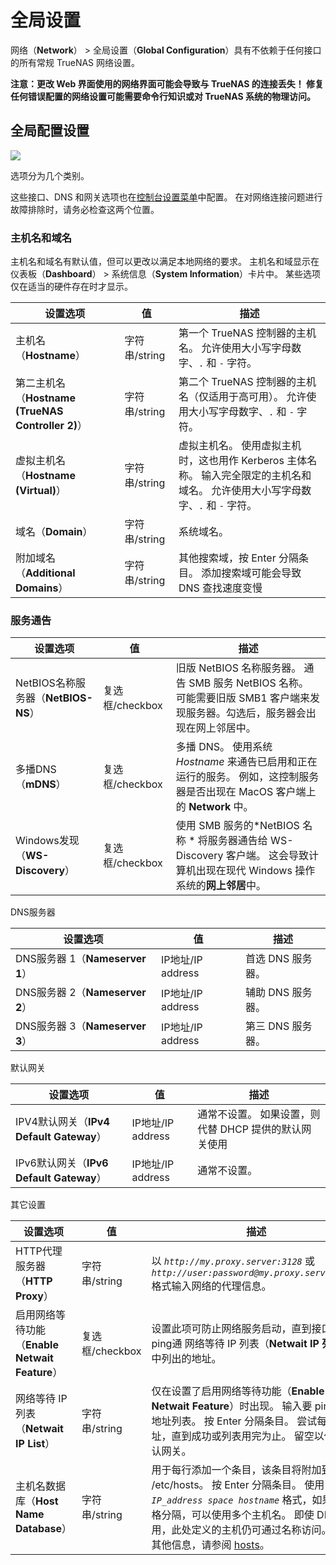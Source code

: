 # 全局设置

网络（**Network**） > 全局设置（**Global Configuration**）具有不依赖于任何接口的所有常规 TrueNAS 网络设置。

**注意：更改 Web 界面使用的网络界面可能会导致与 TrueNAS 的连接丢失！ 修复任何错误配置的网络设置可能需要命令行知识或对 TrueNAS 系统的物理访问。**

## 全局配置设置

![](https://www.truenas.com/docs/images/CORE/12.0/NetworkGlobalConfiguration.png)

选项分为几个类别。

这些接口、DNS 和网关选项也在[控制台设置菜单](https://www.truenas.com/docs/core/gettingstarted/consolesetupmenu/)中配置。 在对网络连接问题进行故障排除时，请务必检查这两个位置。

### 主机名和域名

主机名和域名有默认值，但可以更改以满足本地网络的要求。 主机名和域显示在仪表板（**Dashboard**） > 系统信息（**System Information**）卡片中。 某些选项仅在适当的硬件存在时才显示。

| 设置选项                                          | 值            | 描述                                                         |
| ------------------------------------------------- | ------------- | ------------------------------------------------------------ |
| 主机名（**Hostname**）                            | 字符串/string | 第一个 TrueNAS 控制器的主机名。 允许使用大小写字母数字、`.` 和 `-` 字符。 |
| 第二主机名（**Hostname (TrueNAS Controller 2)**） | 字符串/string | 第二个 TrueNAS 控制器的主机名（仅适用于高可用）。 允许使用大小写字母数字、`.` 和 `-` 字符。 |
| 虚拟主机名（**Hostname (Virtual)**）              | 字符串/string | 虚拟主机名。 使用虚拟主机时，这也用作 Kerberos 主体名称。 输入完全限定的主机名和域名。 允许使用大小写字母数字、`.` 和 `-` 字符。 |
| 域名（**Domain**）                                | 字符串/string | 系统域名。                                                   |
| 附加域名（**Additional Domains**）                | 字符串/string | 其他搜索域，按 Enter 分隔条目。 添加搜索域可能会导致 DNS 查找速度变慢 |

### 服务通告

| 设置选项                            | 值              | 描述                                                         |
| ----------------------------------- | --------------- | ------------------------------------------------------------ |
| NetBIOS名称服务器（**NetBIOS-NS**） | 复选框/checkbox | 旧版 NetBIOS 名称服务器。 通告 SMB 服务 NetBIOS 名称。 可能需要旧版 SMB1 客户端来发现服务器。勾选后，服务器会出现在网上邻居中。 |
| 多播DNS（**mDNS**）                 | 复选框/checkbox | 多播 DNS。 使用系统 *Hostname* 来通告已启用和正在运行的服务。 例如，这控制服务器是否出现在 MacOS 客户端上的 **Network** 中。 |
| Windows发现（**WS-Discovery**）     | 复选框/checkbox | 使用 SMB 服务的*NetBIOS 名称 * 将服务器通告给 WS-Discovery 客户端。 这会导致计算机出现在现代 Windows 操作系统的**网上邻居**中。 |

DNS服务器

| 设置选项                        | 值                | 描述              |
| ------------------------------- | ----------------- | ----------------- |
| DNS服务器 1（**Nameserver 1**） | IP地址/IP address | 首选 DNS 服务器。 |
| DNS服务器 2（**Nameserver 2**） | IP地址/IP address | 辅助 DNS 服务器。 |
| DNS服务器 3（**Nameserver 3**） | IP地址/IP address | 第三 DNS 服务器。 |

默认网关

| 设置选项                                 | 值                | 描述                                                  |
| ---------------------------------------- | ----------------- | ----------------------------------------------------- |
| IPV4默认网关（**IPv4 Default Gateway**） | IP地址/IP address | 通常不设置。 如果设置，则代替 DHCP 提供的默认网关使用 |
| IPv6默认网关（**IPv6 Default Gateway**） | IP地址/IP address | 通常不设置。                                          |

其它设置

| 设置选项                                       | 值              | 描述                                                         |
| ---------------------------------------------- | --------------- | ------------------------------------------------------------ |
| HTTP代理服务器（**HTTP Proxy**）               | 字符串/string   | 以 *`http://my.proxy.server:3128`* 或 *`http://user:password@my.proxy.server:3128`* 格式输入网络的代理信息。 |
| 启用网络等待功能（**Enable Netwait Feature**） | 复选框/checkbox | 设置此项可防止网络服务启动，直到接口可以 ping通 网络等待 IP 列表（**Netwait IP 列表**）中列出的地址。 |
| 网络等待 IP 列表（**Netwait IP List**）        | 字符串/string   | 仅在设置了启用网络等待功能（**Enable Netwait Feature**）时出现。 输入要 ping 的 IP 地址列表。 按 Enter 分隔条目。 尝试每个地址，直到成功或列表用完为止。 留空以使用默认网关。 |
| 主机名数据库（**Host Name Database**）         | 字符串/string   | 用于每行添加一个条目，该条目将附加到 /etc/hosts。 按 Enter 分隔条目。 使用 *`IP_address space hostname`* 格式，如果用空格分隔，可以使用多个主机名。 即使 DNS 不可用，此处定义的主机仍可通过名称访问。 有关其他信息，请参阅 [hosts](https://www.freebsd.org/cgi/man.cgi?query=hosts)。 |







